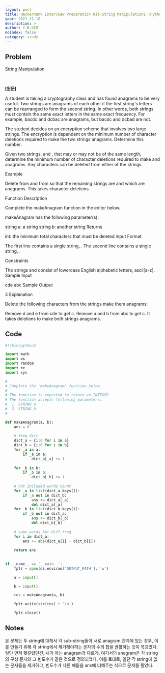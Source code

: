 ```yaml
---
layout: post
title: HackerRank Interview Preparation Kit-String Manipulation1 (Python3)
year: 2021.11.18
description: >
author: Y.B.KIM
noindex: false
category: study
---
```

**Problem**
---
[String Manipulation](https://www.hackerrank.com/challenges/ctci-making-anagrams/problem?isFullScreen=true&h_l=interview&playlist_slugs%5B%5D=interview-preparation-kit&playlist_slugs%5B%5D=strings)

<br>

**[원문]**

A student is taking a cryptography class and has found anagrams to be very useful. Two strings are anagrams of each other if the first string's letters can be rearranged to form the second string. In other words, both strings must contain the same exact letters in the same exact frequency. For example, bacdc and dcbac are anagrams, but bacdc and dcbad are not.

The student decides on an encryption scheme that involves two large strings. The encryption is dependent on the minimum number of character deletions required to make the two strings anagrams. Determine this number.

Given two strings,  and , that may or may not be of the same length, determine the minimum number of character deletions required to make  and  anagrams. Any characters can be deleted from either of the strings.

Example


Delete  from  and  from  so that the remaining strings are  and  which are anagrams. This takes  character deletions.

Function Description

Complete the makeAnagram function in the editor below.

makeAnagram has the following parameter(s):

string a: a string
string b: another string
Returns

int: the minimum total characters that must be deleted
Input Format

The first line contains a single string, .
The second line contains a single string, .

Constraints

The strings  and  consist of lowercase English alphabetic letters, ascii[a-z].
Sample Input

cde
abc
Sample Output

4
Explanation

Delete the following characters from the strings make them anagrams:

Remove d and e from cde to get c.
Remove a and b from abc to get c.
It takes  deletions to make both strings anagrams.


**Code**
---

``` python
#!/bin/python3

import math
import os
import random
import re
import sys

#
# Complete the 'makeAnagram' function below.
#
# The function is expected to return an INTEGER.
# The function accepts following parameters:
#  1. STRING a
#  2. STRING b
#

def makeAnagram(a, b):
    ans = 0
    
    # freq dict
    dict_a = {i:0 for i in a}
    dict_b = {i:0 for i in b}
    for _a in a:
        if _a in a:
            dict_a[_a] += 1
        
    for _b in b:
        if _b in b:
            dict_b[_b] += 1
    
    # not included words count
    for _a in list(dict_a.keys()):
        if _a not in dict_b:
            ans += dict_a[_a]
            del dict_a[_a]
    for _b in list(dict_b.keys()):
        if _b not in dict_a:
            ans += dict_b[_b] 
            del dict_b[_b]
    
    # same words but diff freq
    for i in dict_a:
        ans += abs(dict_a[i] - dict_b[i])
    
    return ans      
        
    
if __name__ == '__main__':
    fptr = open(os.environ['OUTPUT_PATH'], 'w')

    a = input()

    b = input()

    res = makeAnagram(a, b)

    fptr.write(str(res) + '\n')

    fptr.close()

```

**Notes**
---

본 문제는 두 string에 대해서 각 sub-string들이 서로 anagram 관계에 있는 경우, 이를 만들기 위해 각 string에서 제거해야하는 문자의 수의 합을 반홚하는 것이 목표였다.
일단 먼저 헷갈렸던건, 내가 아는 anagram과 다르게, 여기서의 anagram은 각 string의 구성 문자와 그 빈도수가 같은 것으로 정의되었다. 이를 토대로, 일단 각 string에 없는 문자들을 제거하고, 빈도수가 다른 애들을 ans에 더해주는 식으로 문제를 풀었다.  <br><br>


<script type="text/javascript" src="https://cdnjs.buymeacoffee.com/1.0.0/button.prod.min.js" data-name="bmc-button" data-slug="ybkim95" data-color="#FFDD00" data-emoji=""  data-font="Comic" data-text="Buy me a coffee" data-outline-color="#000000" data-font-color="#000000" data-coffee-color="#ffffff" ></script>

